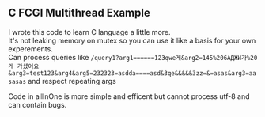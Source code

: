 ## C FCGI Multithread Example  
I wrote this code to learn C language a little more.  
It's not leaking memory on mutex so you can use it like a basis for your own experements.  
Can process queries like ``` /query1?arg1======123qwe게&arg2=145%206АДЖИ가%20게 가셨어요&arg3=test123&arg4&arg5=232323=asdda====asd&3qe&&&&&3zz=&=asas&arg3=aasasas ```
and respect repeating args
  
  
Code in allInOne is more simple and efficent but cannot process utf-8 and can contain bugs.
 
